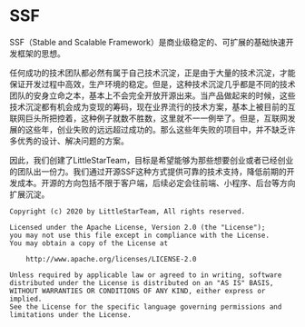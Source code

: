 # SSF
SSF（Stable and Scalable Framework）是商业级稳定的、可扩展的基础快速开发框架的思想。



任何成功的技术团队都必然有属于自己技术沉淀，正是由于大量的技术沉淀，才能保证开发过程中高效，生产环境的稳定。但是，这种技术沉淀几乎都是不同的技术团队的安身立命之本，基本上不会完全开放开源出来。当产品做起来的时候，这些技术沉淀都有机会成为变现的筹码，现在业界流行的技术方案，基本上被目前的互联网巨头所把控着，这种例子就数不胜数，这里就不一一例举了。但是，互联网发展的这些年，创业失败的远远超过成功的。那么这些年失败的项目中，并不缺乏许多优秀的设计、解决问题的方案。

因此，我们创建了LittleStarTeam，目标是希望能够为那些想要创业或者已经创业的团队出一份力。我们通过开源SSF这种方式提供可靠的技术支持，降低前期的开发成本。开源的方向包括不限于客户端，后续必定会往前端、小程序、后台等方向扩展沉淀。

 
 
 
 
    Copyright (c) 2020 by LittleStarTeam, All rights reserved.

    Licensed under the Apache License, Version 2.0 (the "License");
    you may not use this file except in compliance with the License.
    You may obtain a copy of the License at
 
        http://www.apache.org/licenses/LICENSE-2.0
 
    Unless required by applicable law or agreed to in writing, software
    distributed under the License is distributed on an "AS IS" BASIS,
    WITHOUT WARRANTIES OR CONDITIONS OF ANY KIND, either express or implied.
    See the License for the specific language governing permissions and
    limitations under the License.


